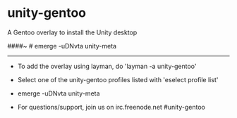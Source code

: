 unity-gentoo
============

A Gentoo overlay to install the Unity desktop

####~ # emerge -uDNvta unity-meta

--------------------------------------------------------------

* To add the overlay using layman, do 'layman -a unity-gentoo'

* Select one of the unity-gentoo profiles listed with 'eselect profile list'

* emerge -uDNvta unity-meta

* For questions/support, join us on irc.freenode.net #unity-gentoo
